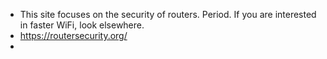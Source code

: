 - This site focuses on the security of routers. Period. If you are interested in faster WiFi, look elsewhere.
- https://routersecurity.org/
-